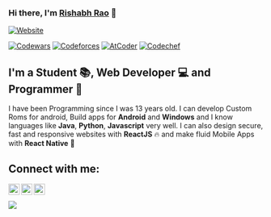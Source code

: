 ### Hi there, I'm [Rishabh Rao][website] 👋
[![Website](https://img.shields.io/website?label=rishabhrao.codes&style=for-the-badge&url=https%3A%2F%2Frishabhrao.codes)](https://rishabhrao.codes)

[![Codewars](https://www.codewars.com/users/rishabhrao/badges/micro)](https://www.codewars.com/users/rishabhrao)
[![Codeforces](https://cp-logo.vercel.app/codeforces/rishabhrao)](https://codeforces.com/profile/rishabhrao)
[![AtCoder](https://cp-logo.vercel.app/atcoder/rishabhrao)](https://atcoder.jp/users/rishabhrao)
[![Codechef](https://cp-logo.vercel.app/codechef/rishabhrao)](https://www.codechef.com/users/rishabhrao)

## I'm a Student 📚, Web Developer 💻 and Programmer 📱

I have been Programming since I was 13 years old. I can develop Custom Roms for android, Build apps for **Android** and **Windows** and I know languages like **Java**, **Python**, **Javascript** very well. I can also design secure, fast and responsive websites with **ReactJS** 🔥 and make fluid Mobile Apps with **React Native** 🤩

## Connect with me:

[<img align="left" alt="rishabhrao.codes | Portfolio Website" height="22px" src="https://cdn.worldvectorlogo.com/logos/google-earth-1.svg" />][website]
[<img align="left" alt="rishabhraos1 | LinkedIn Profile" height="22px" src="https://cdn.worldvectorlogo.com/logos/linkedin-icon-2.svg" />][linkedin]
[<img align="left" alt="admin@rishabhrao.codes | Email" height="22px" src="https://cdn.worldvectorlogo.com/logos/gmail-icon.svg" />][email]


[website]: https://rishabhrao.codes
[linkedin]: https://www.linkedin.com/in/rishabhraos1
[email]: mailto:admin@rishabhrao.codes
<br> <br>
<img src="https://github-readme-stats.vercel.app/api?username=rishabhrao&&show_icons=true&title_color=ffffff&icon_color=bb2acf&text_color=daf7dc&bg_color=151515" />
